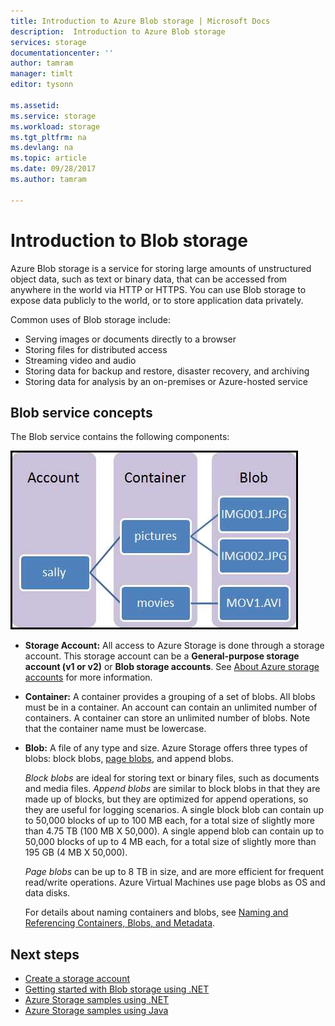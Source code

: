 ```yaml
---
title: Introduction to Azure Blob storage | Microsoft Docs
description:  Introduction to Azure Blob storage 
services: storage
documentationcenter: ''
author: tamram
manager: timlt
editor: tysonn

ms.assetid: 
ms.service: storage
ms.workload: storage
ms.tgt_pltfrm: na
ms.devlang: na
ms.topic: article
ms.date: 09/28/2017
ms.author: tamram

---
```

# Introduction to Blob storage

Azure Blob storage is a service for storing large amounts of unstructured object data, such as text or binary data, that can be accessed from anywhere in the world via HTTP or HTTPS. You can use Blob storage to expose data publicly to the world, or to store application data privately.

Common uses of Blob storage include:

* Serving images or documents directly to a browser
* Storing files for distributed access
* Streaming video and audio
* Storing data for backup and restore, disaster recovery, and archiving
* Storing data for analysis by an on-premises or Azure-hosted service

## Blob service concepts

The Blob service contains the following components:

![Blob architecture](./media/storage-blobs-introduction/blob1.png)

* **Storage Account:** All access to Azure Storage is done through a storage account. This storage account can be 
a **General-purpose storage account (v1 or v2)** or **Blob storage accounts**. See [About Azure storage accounts](../common/storage-create-storage-account.md?toc=%2fazure%2fstorage%2fblobs%2ftoc.json) for more information.

* **Container:** A container provides a grouping of a set of blobs. All blobs must be in a container. An account can contain an unlimited number of containers. A container can store an unlimited number of blobs. Note that the container name must be lowercase.

* **Blob:** A file of any type and size. Azure Storage offers three types of blobs: block blobs, [page blobs](storage-blob-pageblob-overview.md), and append blobs.
  
    *Block blobs* are ideal for storing text or binary files, such as documents and media files. *Append blobs* are similar to block blobs in that they are made up of blocks, but they are optimized for append operations, so they are useful for logging scenarios. A single block blob can contain up to 50,000 blocks of up to 100 MB each, for a total size of slightly more than 4.75 TB (100 MB X 50,000). A single append blob can contain up to 50,000 blocks of up to 4 MB each, for a total size of slightly more than 195 GB (4 MB X 50,000).
  
    *Page blobs* can be up to 8 TB in size, and are more efficient for frequent read/write operations. Azure Virtual Machines use page blobs as OS and data disks.
  
    For details about naming containers and blobs, see [Naming and Referencing Containers, Blobs, and Metadata](/rest/api/storageservices/Naming-and-Referencing-Containers--Blobs--and-Metadata).

## Next steps

* [Create a storage account](../common/storage-create-storage-account.md?toc=%2fazure%2fstorage%2fblobs%2ftoc.json)
* [Getting started with Blob storage using .NET](storage-dotnet-how-to-use-blobs.md)
* [Azure Storage samples using .NET](../common/storage-samples-dotnet.md)
* [Azure Storage samples using Java](../common/storage-samples-java.md)
